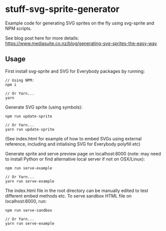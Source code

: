# stuff-svg-sprite-generator

Example code for generating SVG sprites on the fly using svg-sprite and NPM scripts.

See blog post here for more details: https://www.mediasuite.co.nz/blog/generating-svg-sprites-the-easy-way

## Usage

First install svg-sprite and SVG for Everybody packages by running:

```
// Using NPM:
npm i

// Or Yarn...
yarn
```

Generate SVG sprite (using symbols):

```
npm run update-sprite

// Or Yarn...
yarn run update-sprite
```

(See index.html for example of how to embed SVGs using external reference, including
and intialising SVG for Everybody polyfill etc)

Generate sprite and serve preview page on localhost:8000 (note: may need to install
Python or find alternative local server if not on OSX/Linux):

```
npm run serve-example

// Or Yarn...
yarn run serve-example
```

The index.html file in the root directory can be manually edited to test different
embed methods etc. To serve sandbox HTML file on localhost:8000, run:

```
npm run serve-sandbox

// Or Yarn...
yarn run serve-example
```
